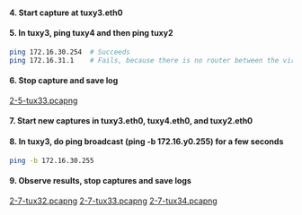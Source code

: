 #### 4. Start capture at tuxy3.eth0
#### 5. In tuxy3, ping tuxy4 and then ping tuxy2
```sh
ping 172.16.30.254  # Succeeds
ping 172.16.31.1    # Fails, because there is no router between the virtual networks
```
#### 6. Stop capture and save log
[2-5-tux33.pcapng](2-5-tux33.pcapng)

#### 7. Start new captures in tuxy3.eth0, tuxy4.eth0, and tuxy2.eth0
#### 8. In tuxy3, do ping broadcast (ping -b 172.16.y0.255) for a few seconds
```sh
ping -b 172.16.30.255
```
#### 9. Observe results, stop captures and save logs
[2-7-tux32.pcapng](2-7-tux32.pcapng)
[2-7-tux33.pcapng](2-7-tux33.pcapng)
[2-7-tux34.pcapng](2-7-tux34.pcapng)
